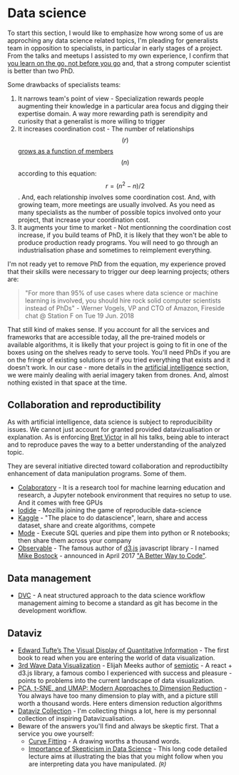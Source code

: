 # Data science

To start this section, I would like to emphasize how wrong some of us are approching any data science related topics, I'm pleading for generalists team in opposition to specialists, in particular in early stages of a project. From the talks and meetups I assisted to my own experience, I confirm that [you learn on the go, not before you go](https://hbr.org/2019/03/why-data-science-teams-need-generalists-not-specialists) and, that a strong computer scientist is better than two PhD.

Some drawbacks of specialists teams:

1. It narrows team's point of view - Specialization rewards people augmenting their knowledge in a particular area focus and digging their expertise domain. A way more rewarding path is serendipity and curiosity that a generalist is more willing to trigger
1. It increases coordination cost - The number of relationships $$(r)$$ [grows as a function of members](https://amzn.to/2HGwixJ) $$(n)$$ according to this equation: $$r = (n^2-n) / 2$$. And, each relationship involves some coordination cost. And, with growing team, more meetings are usually involved. As you need as many specialists as the number of possible topics involved onto your project, that increase your coordination cost.
1. It augments your time to market - Not mentionning the coordination cost increase, if you build teams of PhD, it is likely that they won't be able to produce production ready programs. You will need to go through an industrialisation phase and sometimes to reimplement everything.

I'm not ready yet to remove PhD from the equation, my experience proved that their skills were necessary to trigger our deep learning projects; others are:

> "For more than 95% of use cases where data science or machine learning is involved, you should hire rock solid computer scientists instead of PhDs" - Werner Vogels, VP and CTO of Amazon, Fireside chat @ Station F on Tue 19 Jun. 2018

That still kind of makes sense. If you account for all the services and frameworks that are accessible today, all the pre-trained models or available algorithms, it is likelly that your project is going to fit in one of the boxes using on the shelves ready to serve tools. You'll need PhDs if you are on the fringe of existing solutions or if you tried everything that exists and it doesn't work. In our case - more details in the [artificial intelligence](/docs/artificial-intelligence) section, we were mainly dealing with aerial imagery taken from drones. And, almost nothing existed in that space at the time.

## Collaboration and reproductibility

As with artificial intelligence, data science is subject to reproducibility issues. We cannot just account for granted provided datavizualisation or explanation. As is enforcing [Bret Victor](http://worrydream.com/) in all his talks, being able to interact and to reproduce paves the way to a better understanding of the analyzed topic.

They are several initiative directed toward collaboration and reproductibilty enhancement of data manipulation programs. Some of them.

* [Colaboratory](https://colab.research.google.com/) - It is a research tool for machine learning education and research, a Jupyter notebook environment that requires no setup to use. And it comes with free GPUs
* [Iodide](https://alpha.iodide.io/) - Mozilla joining the game of reproducible data-science
* [Kaggle](https://www.kaggle.com) - "The place to do datascience", learn, share and access dataset, share and create algorithms, compete
* [Mode](https://mode.com/) - Execute SQL queries and pipe them into python or R notebooks; then share them across your company
* [Observable](https://observablehq.com/) - The famous author of [d3.js](https://d3js.org/) javascript library - I named [Mike Bostock](https://twitter.com/mbostock) - announced in April 2017 ["A Better Way to Code"](https://medium.com/@mbostock/a-better-way-to-code-2b1d2876a3a0).

## Data management

* [DVC](https://dvc.org/doc/dvc-philosophy/core-features) - A neat structured approach to the data science workflow management aiming to become a standard as git has become in the development workflow.

## Dataviz

* [Edward Tufte’s The Visual Display of Quantitative Information](https://amzn.to/2ROaWUl) - The first book to read when you are entering the world of data visualization.
* [3rd Wave Data Visualization](https://towardsdatascience.com/3rd-wave-data-visualization-824c5dc84967) - Elijah Meeks author of [semiotic](https://github.com/emeeks/semiotic) - A react + d3.js library, a famous combo I experienced with success and pleasure - points to problems into the current landscape of data visualization.
* [PCA, t-SNE, and UMAP: Modern Approaches to Dimension Reduction](https://www.reddit.com/r/datascience/comments/8rfrqg/pca_tsne_and_umap_modern_approaches_to_dimension/) - You always have too many dimension to play with, and a picture still worth a thousand words. Here enters dimension reduction algorithms
* [Dataviz Collection](https://www.pinterest.fr/acatonrails/data-viz/) - I'm collecting things a lot, here is my personnal collection of inspiring Datavizualisation.
* Beware of the answers you'll find and always be skeptic first. That a service you owe yourself:
  * [Curve Fitting](https://xkcd.com/2048/) - A drawing worths a thousand words.
  * [Importance of Skepticism in Data Science](https://jhu-advdatasci.github.io/2018/lectures/12-being-skeptical.html) - This long code detailed lecture aims at illustrating the bias that you might follow when you are interpreting data you have manipulated. _(`R`)_
